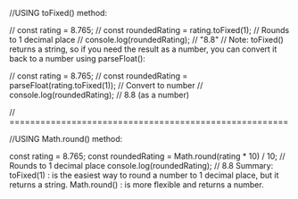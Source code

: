 //USING toFixed() method:

// const rating = 8.765;
// const roundedRating = rating.toFixed(1); // Rounds to 1 decimal place
// console.log(roundedRating); // "8.8"
// Note: toFixed() returns a string, so if you need the result as a number, you can convert it back to a number 
using parseFloat():

// const rating = 8.765;
// const roundedRating = parseFloat(rating.toFixed(1)); // Convert to number
// console.log(roundedRating); // 8.8 (as a number)

// ======================================================


//USING Math.round() method:

const rating = 8.765;
const roundedRating = Math.round(rating * 10) / 10;  // Rounds to 1 decimal place
console.log(roundedRating);  // 8.8
Summary:
toFixed(1) : is the easiest way to round a number to 1 decimal place, but it returns a string.
Math.round() : is more flexible and returns a number.